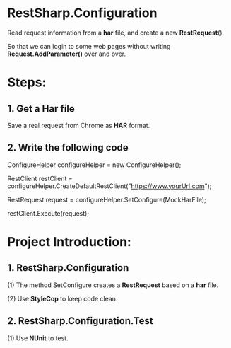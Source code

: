 # RestSharp.Configuration
Read request information from a **har** file, and create a new **RestRequest**().

So that we can login to some web pages without writing **Request.AddParameter()** over and over.

# Steps: #

## 1. Get a Har file  
Save a real request from Chrome as **HAR** format.

## 2. Write the following code ##
ConfigureHelper configureHelper = new ConfigureHelper();

RestClient restClient = configureHelper.CreateDefaultRestClient("https://www.yourUrl.com");

RestRequest request = configureHelper.SetConfigure(MockHarFile);

restClient.Execute(request);

# Project Introduction: #

## 1. RestSharp.Configuration ##

(1) The method SetConfigure creates a **RestRequest** based on a **har** file.

(2) Use **StyleCop** to keep code clean.

## 2. RestSharp.Configuration.Test ##
(1) Use **NUnit** to test.
